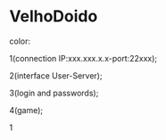 # VelhoDoido

color:

1\(connection IP:xxx.xxx.x.x-port:22xxx);

2\(interface User-Server);

3\(login and passwords);

4\(game);

1
